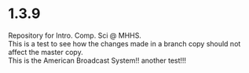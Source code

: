 # 1.3.9
Repository for Intro. Comp. Sci @ MHHS.  
This is a test to see how the changes made in a branch copy should not affect the master copy.  
This is the American Broadcast System!!
another test!!!

